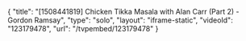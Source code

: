 {
    "title": "[1508441819] Chicken Tikka Masala with Alan Carr (Part 2) - Gordon Ramsay",
    "type": "solo",
    "layout": "iframe-static",
    "videoId": "123179478",
    "url": "\/tvpembed\/123179478"
}